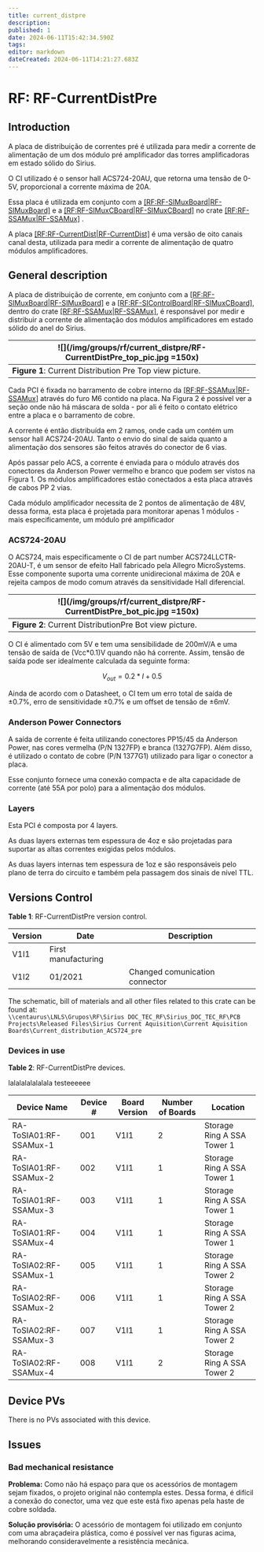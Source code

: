 ```yaml
---
title: current_distpre
description: 
published: 1
date: 2024-06-11T15:42:34.590Z
tags: 
editor: markdown
dateCreated: 2024-06-11T14:21:27.683Z
---
```


# RF: RF-CurrentDistPre

## Introduction

A placa de distribuição de correntes pré é utilizada para medir a corrente de alimentação de um dos módulo pré amplificador das torres amplificadoras em estado sólido do Sirius. 

O CI utilizado é o sensor hall ACS724-20AU, que retorna uma tensão de 0-5V, proporcional a corrente máxima de 20A. 

Essa placa é utilizada em conjunto com a [[RF:RF-SIMuxBoard|RF-SIMuxBoard]](link) e a [[RF:RF-SIMuxCBoard|RF-SIMuxCBoard]](link) no crate [[RF:RF-SSAMux|RF-SSAMux]](link)
.

A placa [[RF:RF-CurrentDist|RF-CurrentDist]](link) é uma versão de oito canais canal desta, utilizada para medir a corrente de alimentação de quatro módulos amplificadores.

## General description

A placa de distribuição de corrente, em conjunto com a [[RF:RF-SIMuxBoard|RF-SIMuxBoard]](link) e a [[RF:RF-SIControlBoard|RF-SIMuxCBoard]](link), dentro do crate [[RF:RF-SSAMux|RF-SSAMux]](link), é responsável por medir e distribuir a corrente de alimentação dos módulos amplificadores em estado sólido do anel do Sirius.


|![](/img/groups/rf/current_distpre/RF-CurrentDistPre_top_pic.jpg =150x)|
|-|
|**Figure 1**: Current Distribution Pre Top view picture.|

Cada PCI é fixada no barramento de cobre interno da [[RF:RF-SSAMux|RF-SSAMux]](link) através do furo M6 contido na placa. Na Figura 2 é possível ver a seção onde não há máscara de solda - por ali é feito o contato elétrico entre a placa e o barramento de cobre.

A corrente é então distribuída em 2 ramos, onde cada um contém um sensor hall ACS724-20AU. Tanto o envio do sinal de saída quanto a alimentação dos sensores são feitos através do conector de 6 vias.

Após passar pelo ACS, a corrente é enviada para o módulo através dos conectores da Anderson Power vermelho e branco que podem ser vistos na Figura 1. Os módulos amplificadores estão conectados a esta placa através de cabos PP 2 vias.

Cada módulo amplificador necessita de 2 pontos de alimentação de 48V, dessa forma, esta placa é projetada para monitorar apenas 1 módulos - mais especificamente, um módulo pré amplificador

### ACS724-20AU

O ACS724, mais especificamente o CI de part number ACS724LLCTR-20AU-T, é um sensor de efeito Hall fabricado pela Allegro MicroSystems. Esse componente suporta uma corrente unidirecional máxima de 20A e rejeita campos de modo comum através da sensitividade Hall diferencial. 


|![](/img/groups/rf/current_distpre/RF-CurrentDistPre_bot_pic.jpg =150x)|
|-|
|**Figure 2**: Current DistributionPre Bot view picture.|

O CI é alimentado com 5V e tem uma sensibilidade de 200mV/A e uma tensão de saída de (Vcc*0.1)V quando não há corrente. Assim, tensão de saída pode ser idealmente calculada da seguinte forma:

$$
V_{out} = 0.2 * I + 0.5
$$

Ainda de acordo com o Datasheet, o CI tem um erro total de saída de ±0.7%, erro de sensitividade ±0.7% e um offset de tensão de ±6mV.

### Anderson Power Connectors

A saída de corrente é feita utilizando conectores PP15/45 da Anderson Power, nas cores vermelha (P/N 1327FP) e branca (1327G7FP). Além disso, é utilizado o contato de cobre (P/N 1377G1) utilizado para ligar o conector a placa.

Esse conjunto fornece uma conexão compacta e de alta capacidade de corrente (até 55A por polo) para a alimentação dos módulos.

### Layers

Esta PCI é composta por 4 layers. 

As duas layers externas tem espessura de 4oz e são projetadas para suportar as altas correntes exigidas pelos módulos.

As duas layers internas tem espessura de 1oz e são responsáveis pelo plano de terra do circuito e também pela passagem dos sinais de nível TTL.

## Versions Control

**Table 1**: RF-CurrentDistPre version control. 

|Version| Date| Description |
|-|-|-|
|V1I1| 	First manufacturing |
|V1I2| 01/2021| Changed comunication connector |

The schematic, bill of materials and all other files related to this crate can be found at: <br>
`\\centaurus\LNLS\Grupos\RF\Sirius DOC_TEC_RF\Sirius_DOC_TEC_RF\PCB Projects\Released Files\Sirius Current Aquisition\Current Aquisition Boards\Current_distribution_ACS724_pre`

### Devices in use

**Table 2**: RF-CurrentDistPre devices. 

lalalalalalalala testeeeeee

|Device Name| Device #| Board Version| Number of Boards| Location |
|-|-|-|-|-|
|RA-ToSIA01:RF-SSAMux-1| 001| V1I1| 2| Storage Ring A SSA Tower 1 |
|RA-ToSIA01:RF-SSAMux-2| 002| V1I1| 1| Storage Ring A SSA Tower 1 |
|RA-ToSIA01:RF-SSAMux-3| 003| V1I1| 1| Storage Ring A SSA Tower 1 |
|RA-ToSIA01:RF-SSAMux-4| 004| V1I1| 1| Storage Ring A SSA Tower 1 |
|RA-ToSIA02:RF-SSAMux-1| 005| V1I1| 1| Storage Ring A SSA Tower 2 |
|RA-ToSIA02:RF-SSAMux-2| 006| V1I1| 1| Storage Ring A SSA Tower 2 |
|RA-ToSIA02:RF-SSAMux-3| 007| V1I1| 1| Storage Ring A SSA Tower 2 |
|RA-ToSIA02:RF-SSAMux-4| 008| V1I1| 2| Storage Ring A SSA Tower 2 |

## Device PVs

There is no PVs associated with this device.

## Issues

### Bad mechanical resistance

**Problema:** Como não há espaço para que os acessórios de montagem sejam fixados, o projeto original não contempla estes. Dessa forma, é difícil a conexão do conector, uma vez que este está fixo apenas pela haste de cobre soldada.

**Solução provisória:** O acessório de montagem foi utilizado em conjunto com uma abraçadeira plástica, como é possível ver nas figuras acima, melhorando consideravelmente a resistência mecânica.
